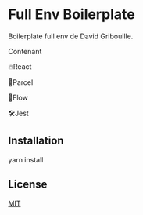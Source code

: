 # Full Env Boilerplate

Boilerplate full env de David Gribouille. 

Contenant 

🔥React

🤖Parcel

🎥Flow

🛠Jest

## Installation

yarn install

## License
[MIT](https://choosealicense.com/licenses/mit/)